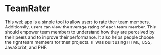 # TeamRater

This web app is a simple tool to allow users to rate their team members. Additionally, users can view the average rating of each team member. This should empower team members to understand how they are perceived by their peers and to improve their performance.  It also helps people choose the right team members for their projects. IT was built using HTML, CSS, JavaScript, and PHP.

